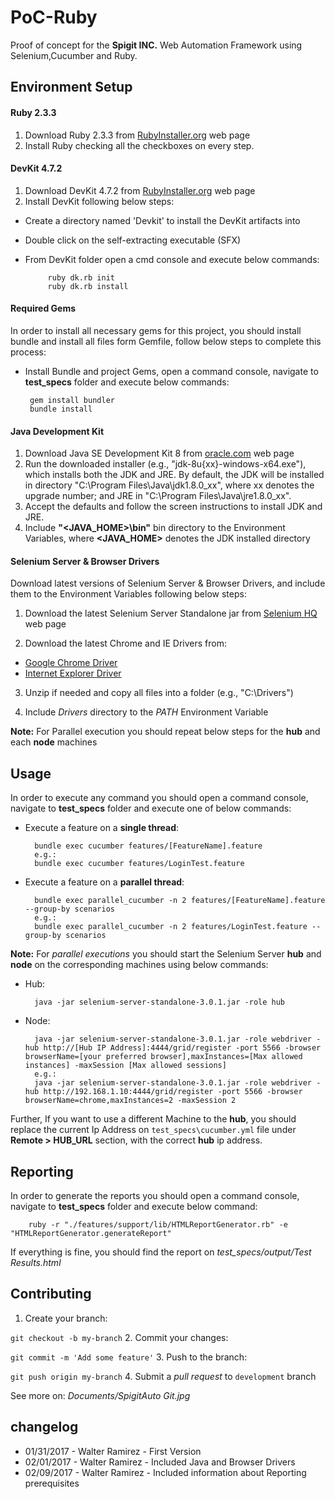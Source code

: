 # PoC-Ruby

Proof of concept for the **Spigit INC.** Web Automation Framework using Selenium,Cucumber and Ruby.

## Environment Setup

#### Ruby 2.3.3
1. Download Ruby 2.3.3 from [RubyInstaller.org](http://rubyinstaller.org/downloads/) web page
2. Install Ruby checking all the checkboxes on every step.

#### DevKit 4.7.2
1. Download DevKit 4.7.2 from [RubyInstaller.org](http://rubyinstaller.org/downloads/) web page
2. Install DevKit following below steps:

 - Create a directory named 'Devkit' to install the DevKit artifacts into
 - Double click on the self-extracting executable (SFX)
 - From DevKit folder open a cmd console and execute below commands:

            ruby dk.rb init
            ruby dk.rb install

#### Required Gems
In order to install all necessary gems for this project, you should install bundle and install all files form Gemfile, follow below steps to complete this process:

 - Install Bundle and project Gems, open a command console, navigate to **test_specs** folder and execute below commands:

        gem install bundler
        bundle install

#### Java Development Kit
1. Download Java SE Development Kit 8 from [oracle.com](http://www.oracle.com/technetwork/java/javase/downloads/jdk8-downloads-2133151.html) web page
2. Run the downloaded installer (e.g., "jdk-8u{xx}-windows-x64.exe"), which installs both the JDK and JRE. By default, the JDK will be installed in directory "C:\Program Files\Java\jdk1.8.0_xx", where xx denotes the upgrade number; and JRE in "C:\Program Files\Java\jre1.8.0_xx".
3. Accept the defaults and follow the screen instructions to install JDK and JRE.
4. Include **"<JAVA_HOME>\bin"** bin directory to the Environment Variables, where **<JAVA_HOME>** denotes the JDK installed directory

#### Selenium Server & Browser Drivers
Download latest versions of Selenium Server & Browser Drivers, and include them to the Environment Variables following below steps:

1. Download the latest Selenium Server Standalone jar from [Selenium HQ](http://docs.seleniumhq.org/download/) web page

2. Download the latest Chrome and IE Drivers from:
 - [Google Chrome Driver](https://sites.google.com/a/chromium.org/chromedriver/downloads)
 - [Internet Explorer Driver](http://selenium-release.storage.googleapis.com/index.html)

3. Unzip if needed and copy all files into a folder (e.g., "C:\Drivers")

4. Include *Drivers* directory to the *PATH* Environment Variable

**Note:** For Parallel execution you should repeat below steps for the **hub** and each **node** machines

## Usage

In order to execute any command you should open a command console, navigate to **test_specs** folder and execute one of below commands:

- Execute a feature on a **single thread**:

        bundle exec cucumber features/[FeatureName].feature
        e.g.:
        bundle exec cucumber features/LoginTest.feature

- Execute a feature on a **parallel thread**:

        bundle exec parallel_cucumber -n 2 features/[FeatureName].feature --group-by scenarios
        e.g.:
        bundle exec parallel_cucumber -n 2 features/LoginTest.feature --group-by scenarios

**Note:** For *parallel executions* you should start the Selenium Server **hub** and **node** on the corresponding machines using below commands:

- Hub:

        java -jar selenium-server-standalone-3.0.1.jar -role hub

- Node:

        java -jar selenium-server-standalone-3.0.1.jar -role webdriver -hub http://[Hub IP Address]:4444/grid/register -port 5566 -browser browserName=[your preferred browser],maxInstances=[Max allowed instances] -maxSession [Max allowed sessions]
        e.g.:
        java -jar selenium-server-standalone-3.0.1.jar -role webdriver -hub http://192.168.1.10:4444/grid/register -port 5566 -browser browserName=chrome,maxInstances=2 -maxSession 2

Further, If you want to use a different Machine to the **hub**, you should replace the current Ip Address on `test_specs\cucumber.yml` file under **Remote > HUB_URL** section, with the correct **hub** ip address.

## Reporting

In order to generate the reports you should open a command console, navigate to **test_specs** folder and execute below command:

        ruby -r "./features/support/lib/HTMLReportGenerator.rb" -e "HTMLReportGenerator.generateReport"
                
If everything is fine, you should find the report on *test_specs/output/Test Results.html*

## Contributing

 1. Create your branch:

 `git checkout -b my-branch`
 2. Commit your changes:

 `git commit -m 'Add some feature'`
 3. Push to the branch:

 `git push origin my-branch`
 4. Submit a *pull request* to `development` branch 

See more on: *Documents/SpigitAuto Git.jpg*

## changelog

- 01/31/2017 - Walter Ramirez - First Version
- 02/01/2017 - Walter Ramirez - Included Java and Browser Drivers
- 02/09/2017 - Walter Ramirez - Included information about Reporting prerequisites